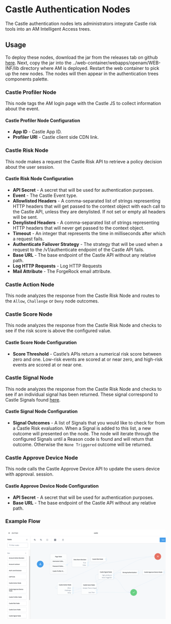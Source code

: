 <!--
 * The contents of this file are subject to the terms of the Common Development and
 * Distribution License (the License). You may not use this file except in compliance with the
 * License.
 *
 * You can obtain a copy of the License at legal/CDDLv1.0.txt. See the License for the
 * specific language governing permission and limitations under the License.
 *
 * When distributing Covered Software, include this CDDL Header Notice in each file and include
 * the License file at legal/CDDLv1.0.txt. If applicable, add the following below the CDDL
 * Header, with the fields enclosed by brackets [] replaced by your own identifying
 * information: "Portions copyright [year] [name of copyright owner]".
 *
 * Copyright 2019 ForgeRock AS.
-->
# Castle Authentication Nodes

The Castle authentication nodes lets administrators integrate Castle risk tools into an AM Intelligent Access trees.

## Usage

To deploy these nodes, download the jar from the releases tab on github
[here](https://github.com/ForgeRock/Castle-Auth-Tree-Nodes/releases/latest). Next, copy the jar into the
../web-container/webapps/openam/WEB-INF/lib directory where AM is deployed. Restart the web container to pick up the
new nodes. The nodes will then appear in the authentication trees components palette.

### Castle Profiler Node
This node tags the AM login page with the Castle JS to collect information about the event.

#### Castle Profiler Node Configuration
* **App ID** - Castle App ID.
* **Profiler URI** - Castle client side CDN link.

### Castle Risk Node
This node makes a request the Castle Risk API to retrieve a policy decision about the user session.

#### Castle Risk Node Configuration

* **API Secret** - A secret that will be used for authentication purposes.
* **Event** - The Castle Event type.
* **Allowlisted Headers** - A comma-separated list of strings representing HTTP headers that will get passed to the 
  context object with each call to the Castle API, unless they are denylisted. If not set or empty all headers will 
  be sent.
* **Denylisted Headers** - A comma-separated list of strings representing HTTP headers that will never get passed to 
  the context object.
* **Timeout** - An integer that represents the time in milliseconds after which a request fails.
* **Authenticate Failover Strategy** - The strategy that will be used when a request to the /v1/authenticate 
  endpoint of the Castle API fails.
* **Base URL** - The base endpoint of the Castle API without any relative path.
* **Log HTTP Requests** - Log HTTP Requests
* **Mail Attribute** - The ForgeRock email attribute.

### Castle Action Node
This node analyzes the response from the Castle Risk Node and routes to the <code>Allow</code>,
<code>Challenge</code> or <code>Deny</code> node outcomes.

### Castle Score Node
This node analyzes the response from the Castle Risk Node and checks to see if the risk score is
above the configured value.

#### Castle Score Node Configuration

* **Score Threshold** - Castle’s APIs return a numerical risk score between zero and one. Low-risk events are scored 
  at or near zero, and high-risk events are scored at or near one.

### Castle Signal Node
This node analyzes the response from the Castle Risk Node and checks to see if an individual signal
has been returned. These signal correspond to Castle Signals found [here](https://docs.castle.io/v1/reference/signals/).

#### Castle Signal Node Configuration
* **Signal Outcomes** - A list of Signals that you would like to check for from a Castle Risk
  evaluation. When a Signal is added to this list, a new outcome will presented on the node. The node will
  iterate through the configured Signals until a Reason code is found and will return that outcome. Otherwise
  the <code>None Triggered</code> outcome will be returned.

### Castle Approve Device Node
This node calls the Castle Approve Device API to update the users device with approval. 
session.

#### Castle Approve Device Node Configuration

* **API Secret** - A secret that will be used for authentication purposes.
* **Base URL** - The base endpoint of the Castle API without any relative path.

### Example Flow


![CASTLE_TREE](./images/castle_flow1.png)